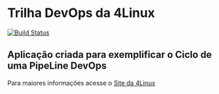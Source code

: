 # Trilha DevOps da 4Linux

<!-- Altere a Flag abaixo com sua URL do Travis -->
[![Build Status](https://travis-ci.org/gustarcega/DevOpsLab-HelloWorld.svg?branch=master)](https://travis-ci.org/gustarcega/DevOpsLab-HelloWorld)
## Aplicação criada para exemplificar o Ciclo de uma PipeLine DevOps


Para maiores informações acesse o [Site da 4Linux](https://www.4linux.com.br/cursos/devops)
